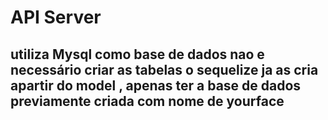 # API Server 

## utiliza Mysql como base de dados nao e necessário criar as tabelas o sequelize ja as cria apartir do model , apenas ter a base de dados previamente criada com nome de  yourface
